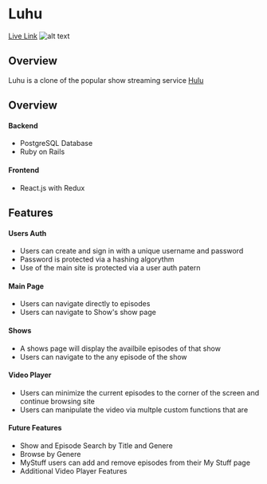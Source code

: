 # Luhu

[Live Link](https://luhu.herokuapp.com)
![alt text](https://luhu-seeds.s3.amazonaws.com/Main+Page+Screen+Shot.png "Splash Page Screen Shot")


## Overview

Luhu is a clone of the popular show streaming service [Hulu](https://www.hulu.com/) 

## Overview
 
#### Backend
  * PostgreSQL Database
  * Ruby on Rails
  
#### Frontend
  * React.js with Redux
  
## Features
 
#### Users Auth
   * Users can create and sign in with a unique username and password
   * Password is protected via a hashing algorythm
   * Use of the main site is protected via a user auth patern
 
#### Main Page 
   * Users can navigate directly to episodes 
   * Users can navigate to Show's show page
 
 #### Shows
   * A shows page will display the availbile episodes of that show
   * Users can navigate to the any episode of the show
   
 #### Video Player
   * Users can minimize the current episodes to the corner of the screen and continue browsing site
   * Users can manipulate the video via multple custom functions that are
   
 #### Future Features
   * Show and Episode Search by Title and Genere
   * Browse by Genere 
   * MyStuff users can add and remove episodes from their My Stuff page
   * Additional Video Player Features
 
 
   
 
 
  
  
  
